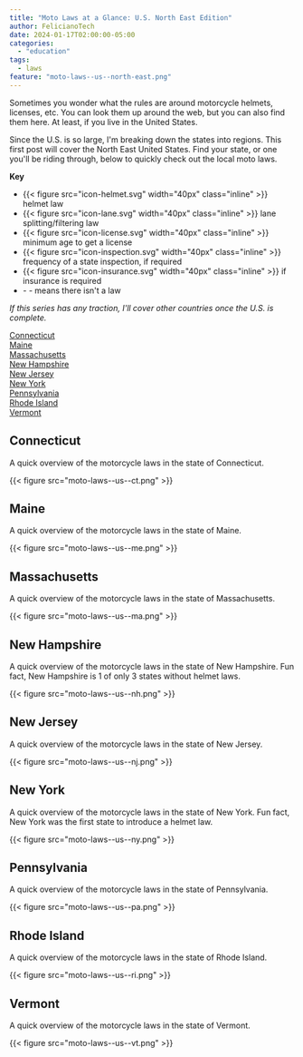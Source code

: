 ```yaml
---
title: "Moto Laws at a Glance: U.S. North East Edition"
author: FelicianoTech
date: 2024-01-17T02:00:00-05:00
categories:
  - "education"
tags:
  - laws
feature: "moto-laws--us--north-east.png"
---
```


Sometimes you wonder what the rules are around motorcycle helmets, licenses, etc.
You can look them up around the web, but you can also find them here.
At least, if you live in the United States.

Since the U.S. is so large, I'm breaking down the states into regions.
This first post will cover the North East United States.
Find your state, or one you'll be riding through, below to quickly check out the local moto laws.

**Key**

- {{< figure src="icon-helmet.svg" width="40px" class="inline" >}} helmet law
- {{< figure src="icon-lane.svg" width="40px" class="inline" >}} lane splitting/filtering law
- {{< figure src="icon-license.svg" width="40px" class="inline" >}} minimum age to get a license
- {{< figure src="icon-inspection.svg" width="40px" class="inline" >}} frequency of a state inspection, if required
- {{< figure src="icon-insurance.svg" width="40px" class="inline" >}} if insurance is required
- *- -* means there isn't a law

*If this series has any traction, I'll cover other countries once the U.S. is complete.*

[Connecticut](#connecticut)  
[Maine](#maine)  
[Massachusetts](#massachusetts)  
[New Hampshire](#new-hampshire)  
[New Jersey](#new-jersey)  
[New York](#new-york)  
[Pennsylvania](#pennsylvania)  
[Rhode Island](#rhode-island)  
[Vermont](#vermont)

## Connecticut

A quick overview of the motorcycle laws in the state of Connecticut.

{{< figure src="moto-laws--us--ct.png" >}}


## Maine

A quick overview of the motorcycle laws in the state of Maine.

{{< figure src="moto-laws--us--me.png" >}}


## Massachusetts

A quick overview of the motorcycle laws in the state of Massachusetts.

{{< figure src="moto-laws--us--ma.png" >}}


## New Hampshire

A quick overview of the motorcycle laws in the state of New Hampshire.
Fun fact, New Hampshire is 1 of only 3 states without helmet laws.

{{< figure src="moto-laws--us--nh.png" >}}


## New Jersey

A quick overview of the motorcycle laws in the state of New Jersey.

{{< figure src="moto-laws--us--nj.png" >}}


## New York

A quick overview of the motorcycle laws in the state of New York.
Fun fact, New York was the first state to introduce a helmet law.

{{< figure src="moto-laws--us--ny.png" >}}


## Pennsylvania

A quick overview of the motorcycle laws in the state of Pennsylvania.

{{< figure src="moto-laws--us--pa.png" >}}


## Rhode Island

A quick overview of the motorcycle laws in the state of Rhode Island.

{{< figure src="moto-laws--us--ri.png" >}}


## Vermont

A quick overview of the motorcycle laws in the state of Vermont.

{{< figure src="moto-laws--us--vt.png" >}}
